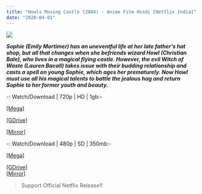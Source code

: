 ```yaml
---
title: "Howls Moving Castle (2004) - Anime Film Hindi [Netflix India]"
date: "2020-04-01"
---
```


[![](https://am23.mediaite.com/tms/cnt/uploads/2019/09/howls-moving-castle-1200x649.jpg)](https://am23.mediaite.com/tms/cnt/uploads/2019/09/howls-moving-castle-1200x649.jpg)

**_Sophie (Emily Mortimer) has an uneventful life at her late father’s hat shop, but all that changes when she befriends wizard Howl (Christian Bale), who lives in a magical flying castle. However, the evil Witch of Waste (Lauren Bacall) takes issue with their budding relationship and casts a spell on young Sophie, which ages her prematurely. Now Howl must use all his magical talents to battle the jealous hag and return Sophie to her former youth and beauty._**

\-: Watch/Download | 720p | HD | 1gb:-

  

[\[Mega\]](https://gplinks.co/lSJIrjYO)

[\[GDrive\]](https://gplinks.co/UZuA8s)

[\[Mirror\]](https://gplinks.co/uGvTY)

  

\-: Watch/Download | 480p | SD | 350mb:-

  

[\[Mega\]](https://gplinks.co/dbrtloxv)

[\[GDrive\]](https://gplinks.co/ecNEop)  
[\[Mirror\]](https://gplinks.co/1b9AC)

  

  

> Support Official Netflix Release!!
